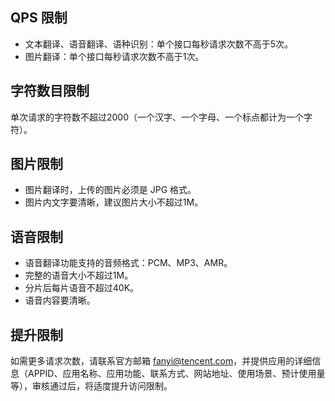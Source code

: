 ## QPS 限制
- 文本翻译、语音翻译、语种识别：单个接口每秒请求次数不高于5次。
- 图片翻译：单个接口每秒请求次数不高于1次。

## 字符数目限制
单次请求的字符数不超过2000（一个汉字、一个字母、一个标点都计为一个字符）。

## 图片限制
- 图片翻译时，上传的图片必须是 JPG 格式。
- 图片内文字要清晰，建议图片大小不超过1M。

## 语音限制
- 语音翻译功能支持的音频格式：PCM、MP3、AMR。
- 完整的语音大小不超过1M。
- 分片后每片语音不超过40K。
- 语音内容要清晰。

## 提升限制
如需更多请求次数，请联系官方邮箱 fanyi@tencent.com，并提供应用的详细信息（APPID、应用名称、应用功能、联系方式、网站地址、使用场景、预计使用量等），审核通过后，将适度提升访问限制。

